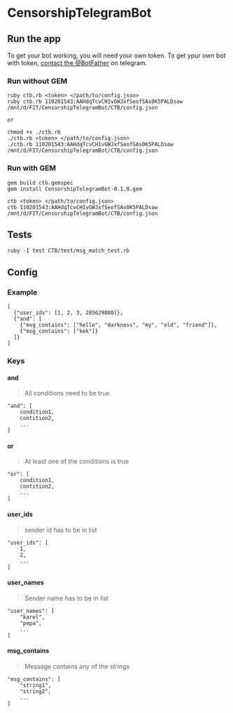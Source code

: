 # CensorshipTelegramBot

## Run the app
To get your bot working, you will need your own token. To get ypur own bot with token, [contact the @BotFather](https://core.telegram.org/bots) on telegram.
### Run without GEM
```
ruby ctb.rb <token> </path/to/config.json>
ruby ctb.rb 110201543:AAHdqTcvCH1vGWJxfSeofSAs0K5PALDsaw /mnt/d/FIT/CensorshipTelegramBot/CTB/config.json

or

chmod +x ./ctb.rb
./ctb.rb <token> </path/to/config.json>
./ctb.rb 110201543:AAHdqTcvCH1vGWJxfSeofSAs0K5PALDsaw /mnt/d/FIT/CensorshipTelegramBot/CTB/config.json
```

### Run with GEM
```
gem build ctb.gemspec
gem install CensorshipTelegramBot-0.1.0.gem

ctb <token> </path/to/config.json>
ctb 110201543:AAHdqTcvCH1vGWJxfSeofSAs0K5PALDsaw /mnt/d/FIT/CensorshipTelegramBot/CTB/config.json
```

## Tests
```
ruby -I test CTB/test/msg_match_test.rb
```

## Config
### Example
```
[
  {"user_ids": [1, 2, 3, 285629080]},
  {"and": [
    {"msg_contains": ["hello", "darkness", "my", "old", "friend"]},
    {"msg_contains": ["kek"]}
  ]}
]
```
### Keys
#### and
>All conditions need to be true
```
"and": [
    condition1,
    contition2,
    ...
]
```
#### or
>At least one of the conditions is true
```
"or": [
    condition1,
    contition2,
    ...
]
```
#### user_ids
>sender id has to be in list
```
"user_ids": [
    1,
    2,
    ...
]
```
#### user_names
>Sender name has to be in list
```
"user_names": [
    "karel",
    "pepa",
    ...
]
```
#### msg_contains
>Message contains any of the strings
```
"msg_contains": [
    "string1",
    "string2",
    ...
]
```